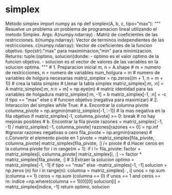 # simplex
Método simplex
import numpy as np 
def simplex(A, b, c, tipo="max"):
    """
    Resuelve un problema un problema de programacion
    lineal utilizando el metodo Simplex.
    Args:
        A(numpy.ndarray) : Matriz de 
        coeficientes de las restricciones.
        b(numpy.ndarray): Vector de 
        terminos independientes de las
        restricciones.
        c(numpy.ndarray): Vector de 
        coeficientes de la funcion objetivo.
        tipo(str):"max" para 
        maximimacion,"min" para minimizacion.
    Returns:
        tuple:(optimo, solucion)donde:
            - optimo es el valor optimo 
              de la funcion objetivo.
            - solucion es el vector de 
              valores de las variables en la solucion 
              optima.
    """
    # 1. Preparacion inicial 
    m, n = A.shape  # m = numero de restricciones, n = numero de variables 
    num_holgura = m # numero de variables de holgura necesarias
    matriz_simplex = np.zeros((m + 1, n + m + 1))  # crea la tabla simplex 
    # Llenar la tabla simplex 
    matriz_simplex[:m, :n] = A
    matriz_simplex[:m, n:n + m] = np.eye(m)
    # matriz identidad para las variables de holgadura 
    matriz_simplex[:m, -1] = b
    matriz_simplex[-1, :n] = -c if tipo == "max" else c 
    # funcion objetivo (negativa para maximizar)
    # 2. Interaccion del simplex 
    while True:
        # a. Encontrar la columna pivote 
        columna_pivote = np.argmin(matriz_simplex[-1, :-1]) 
        # la mas negativa en la fila objetivo 
        if matriz_simplex[-1, columna_pivote] >= 0:
            break # no hay mejoras posibles 
        # b. Encontrar la fila pivote 
        razones = matriz_simplex[:-1, -1] / matriz_simplex[:-1, columna_pivote]
        razones[razones <= 0] = np.inf
        #ignorar razones negativas o cero
        fila_pivote = np.argmin(razones)
        # c.Convertir el elemento pivote en 1
        pivote = matriz_simplex[fila_pivote, columna_pivote]
        matriz_simplex[fila_pivote, :] /= pivote
        # d.Hacer ceros en la columna pivote 
        for i in range(m + 1):
            if i != fila_pivote: 
                factor = matriz_simplex[i, columna_pivote]
                matriz_simplex[i, :] -= factor * matriz_simplex[fila_pivote, :] 
                # 3.Extraer la solucion
                optimo = matriz_simplex[-1, -1] if tipo == "max" else -matriz_simplex[-1, -1]
                solucion = np.zeros (n)
        for i in range(n):
                         columna = matriz_simplex[: , i]
                         unos = np.sum (columna == 1)
                         ceros = np.sum (columna == 0)
                         if unos == 1 and ceros == m:
                               indice =np.where(columna == 1)[0][0]
                               solucion[i] = matriz_simplex[indice, -1]
                               return optimo, solucion
                         

              
      
       
       
